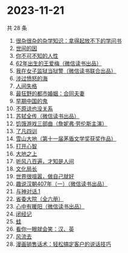 # 2023-11-21

共 28 条

<!-- BEGIN WEREAD -->
<!-- 最后更新时间 2023-11-21 10:24:14 +0800 -->
1. [很杂很杂的杂学知识：拿得起放不下的学问书](https://weread.qq.com/web/bookDetail/58632280813ab84d0g019a49)
1. [世间的因](https://weread.qq.com/web/bookDetail/19432450813ab850dg0140b2)
1. [你不可不知的人性](https://weread.qq.com/web/bookDetail/bbe32320726cb7c7bbe431c)
1. [62年出生的王爱梅（微信读书出品）](https://weread.qq.com/web/bookDetail/44132d70813ab8504g010df2)
1. [我在女子监狱当狱警（微信读书联合出品）](https://weread.qq.com/web/bookDetail/a6832ec0813ab84c3g0110fe)
1. [涉过愤怒的海](https://weread.qq.com/web/bookDetail/2be327e0813ab850dg016536)
1. [人间失格](https://weread.qq.com/web/bookDetail/54632f90716d1b5d5464f96)
1. [最狂野的都市婚姻：合同夫妻](https://weread.qq.com/web/bookDetail/6ce32450563ddf6cebdebb9)
1. [早期中国的鬼](https://weread.qq.com/web/bookDetail/a0c32690813ab7de9g016a0f)
1. [不原谅也没关系](https://weread.qq.com/web/bookDetail/5a832b90813ab78dag016aaa)
1. [苏轼全传（微信读书出品）](https://weread.qq.com/web/bookDetail/f29329f0813ab84b6g012c19)
1. [饥饿游戏三部曲（詹妮弗·劳伦斯主演）](https://weread.qq.com/web/bookDetail/54032a005d1c115404bbdfd)
1. [了凡四训](https://weread.qq.com/web/bookDetail/39c32bc05df50939cb38080)
1. [雪山大地（第十一届茅盾文学奖获奖作品）](https://weread.qq.com/web/bookDetail/9e3327e0813ab80d3g018411)
1. [打开心智](https://weread.qq.com/web/bookDetail/d13322c072b449f7d13b204)
1. [大地之上](https://weread.qq.com/web/bookDetail/3c832390813ab7f8ag012970)
1. [听风八百遍，才知是人间](https://weread.qq.com/web/bookDetail/848325a0813ab849ag010245)
1. [文化局长](https://weread.qq.com/web/bookDetail/251320b0813ab82d2g019dd7)
1. [世界很喧嚣，做自己就好](https://weread.qq.com/web/bookDetail/27632660813ab79a8g016c04)
1. [趣说汉朝407年（一）（微信读书出品）](https://weread.qq.com/web/bookDetail/8c332580813ab8498g015f61)
1. [与神对话.1](https://weread.qq.com/web/bookDetail/74532af05b31517452d7d51)
1. [省委大院（全六册）](https://weread.qq.com/web/bookDetail/a7a32450813ab81fag013705)
1. [心中有暖阳（微信读书出品）](https://weread.qq.com/web/bookDetail/c8132c10813ab84a8g01319d)
1. [闭经记](https://weread.qq.com/web/bookDetail/35332510813ab84b3g0188bd)
1. [蛙](https://weread.qq.com/web/bookDetail/f5432d3071935f5df546a42)
1. [看你一眼就会笑：汉、英](https://weread.qq.com/web/bookDetail/4f4321f0813ab73d2g010f15)
1. [风流去](https://weread.qq.com/web/bookDetail/b4332550813ab7e21g016087)
1. [漫画销售话术：轻松搞定客户的说话技巧](https://weread.qq.com/web/bookDetail/742321a0813ab78f8g014429)
<!-- END WEREAD -->